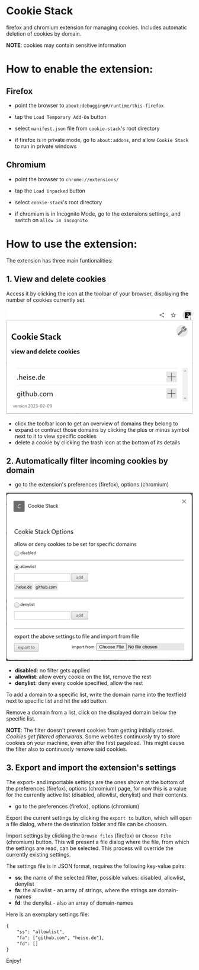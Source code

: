 # Cookie Stack

firefox and chromium extension for managing cookies. Includes automatic deletion of cookies by domain.

**NOTE**: cookies may contain sensitive information

# How to enable the extension:

## Firefox
* point the browser to `about:debugging#/runtime/this-firefox`
* tap the `Load Temporary Add-On` button
* select `manifest.json` file from `cookie-stack`'s root directory

* if firefox is in private mode, go to `about:addons`, and allow `Cookie Stack` to run in private windows

## Chromium
* point the browser to `chrome://extensions/`
* tap the `Load Unpacked` button
* select `cookie-stack`'s root directory

* if chromium is in Incognito Mode, go to the extensions settings, and switch on `allow in incognito`

# How to use the extension:

The extension has three main funtionalities:

## 1. View and delete cookies

Access it by clicking the icon at the toolbar of your browser, displaying the number of cookies currently set.

![Popup Screenshot](./zackdev/screenshots/cookie-stack-popup-screenshot.png)

* click the toolbar icon to get an overview of domains they belong to
* expand or contract those domains by clicking the plus or minus symbol next to it to view specific cookies
* delete a cookie by clicking the trash icon at the bottom of its details

## 2. Automatically filter incoming cookies by domain

* go to the extension's preferences (firefox), options (chromium)

![Options Screenshot](./zackdev/screenshots/cookie-stack-options-screenshot.png)

* **disabled**: no filter gets applied
* **allowlist**: allow every cookie on the list, remove the rest
* **denylist**: deny every cookie specified, allow the rest

To add a domain to a specific list, write the domain name into the textfield next to specific list and hit the `add` button.

Remove a domain from a list, click on the displayed domain below the specific list. 

**NOTE**: The filter doesn't prevent cookies from getting initially stored. *Cookies get filtered afterwards*. Some websites continuosly try to store cookies on your machine, even after the first pageload. This might cause the filter also to continuosly remove said cookies.

## 3. Export and import the extension's settings

The export- and importable settings are the ones shown at the bottom of the preferences (firefox), options (chromium) page, for now this is a value for the currently active list (disabled, allowlist, denylist) and their contents.

* go to the preferences (firefox), options (chromium)

Export the current settings by clicking the `export to` button, which will open a file dialog, where the destination folder and file can be choosen.

Import settings by clicking the `Browse files` (firefox) or `Choose File` (chromium) button. This will present a file dialog where the file, from which the settings are read, can be selected. This process will override the currently existing settings.

The settings file is in JSON format, requires the following key-value pairs:

* **ss**: the name of the selected filter, possible values: disabled, allowlist, denylist
* **fa**: the allowlist - an array of strings, where the strings are domain-names
* **fd**: the denylist - also an array of domain-names

Here is an exemplary settings file:

```
{
    "ss": "allowlist",
    "fa": ["github.com", "heise.de"],
    "fd": []
}
```

Enjoy!